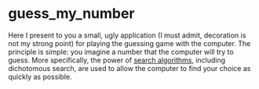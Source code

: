 # guess_my_number
Here I present to you a small, ugly application (I must admit, decoration is not my strong point) for playing the guessing game with the computer.
The principle is simple: you imagine a number that the computer will try to guess.
More specifically, the power of [search algorithms](https://www.geeksforgeeks.org/searching-algorithms/), including dichotomous search, are used to allow the computer to find your choice as quickly as possible.
